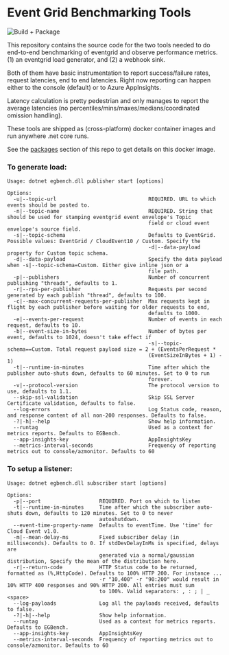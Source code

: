 # Event Grid Benchmarking Tools

![Build + Package](https://github.com/hiteshmadan/egbench/actions/workflows/package.yml/badge.svg)


This repository contains the source code for the two tools needed to do end-to-end benchmarking of eventgrid and observe performance metrics.
(1) an eventgrid load generator, and (2) a webhook sink.

Both of them have basic instrumentation to report success/failure rates, request latencies, end to end latencies. Right now reporting can happen either to the console (default) or to Azure AppInsights.

Latency calculation is pretty pedestrian and only manages to report the average latencies (no percentiles/mins/maxes/medians/coordinated omission handling).

These tools are shipped as (cross-platform) docker container images and run anywhere .net core runs.

See the [packages](https://github.com/hiteshmadan?tab=packages&repo_name=egbench) section of this repo to get details on this docker image.


### To generate load:

```
Usage: dotnet egbench.dll publisher start [options]

Options:
  -u|--topic-url                              REQUIRED. URL to which events should be posted to.
  -n|--topic-name                             REQUIRED. String that should be used for stamping eventgrid event envelope's Topic
                                              field or cloud event envelope's source field.
  -s|--topic-schema                           Defaults to EventGrid. Possible values: EventGrid / CloudEvent10 / Custom. Specify the
                                              -d|--data-payload property for Custom topic schema.
  -d|--data-payload                           Specify the data payload when -s|--topic-schema=Custom. Either give inline json or a
                                              file path.
  -p|--publishers                             Number of concurrent publishing "threads", defaults to 1.
  -r|--rps-per-publisher                      Requests per second generated by each publish "thread", defaults to 100.
  -c|--max-concurrent-requests-per-publisher  Max requests kept in flight by each publisher before waiting for older requests to end,
                                              defaults to 1000.
  -e|--events-per-request                     Number of events in each request, defaults to 10.
  -b|--event-size-in-bytes                    Number of bytes per event, defaults to 1024, doesn't take effect if
                                              -s|--topic-schema==Custom. Total request payload size = 2 + (EventsPerRequest *
                                              (EventSizeInBytes + 1) - 1)
  -t|--runtime-in-minutes                     Time after which the publisher auto-shuts down, defaults to 60 minutes. Set to 0 to run
                                              forever.
  -v|--protocol-version                       The protocol version to use, defaults to 1.1.
  --skip-ssl-validation                       Skip SSL Server Certificate validation, defaults to false.
  --log-errors                                Log Status code, reason, and response content of all non-200 responses. Defaults to false.
  -?|-h|--help                                Show help information.
  --runtag                                    Used as a context for metrics reports. Defaults to EGBench.
  --app-insights-key                          AppInsightsKey
  --metrics-interval-seconds                  Frequency of reporting metrics out to console/azmonitor. Defaults to 60
```

### To setup a listener:
```
Usage: dotnet egbench.dll subscriber start [options]

Options:
  -p|--port                   REQUIRED. Port on which to listen
  -t|--runtime-in-minutes     Time after which the subscriber auto-shuts down, defaults to 120 minutes. Set to 0 to never
                              autoshutdown.
  --event-time-property-name  Defaults to eventTime. Use 'time' for Cloud Event v1.0.
  -m|--mean-delay-ms          Fixed subscriber delay (in milliseconds). Defaults to 0. If stdDevDelayInMs is specified, delays are
                              generated via a normal/gaussian distribution, Specify the mean of the distribution here.
  -r|--return-code            HTTP Status code to be returned, formatted as (%,HttpCode). Defaults to 100% HTTP 200. For instance ...
                              -r "10,400" -r "90:200" would result in 10% HTTP 400 responses and 90% HTTP 200. All entries must sum
                              to 100%. Valid separators: , : ; | _ <space>
  --log-payloads              Log all the payloads received, defaults to false.
  -?|-h|--help                Show help information.
  --runtag                    Used as a context for metrics reports. Defaults to EGBench.
  --app-insights-key          AppInsightsKey
  --metrics-interval-seconds  Frequency of reporting metrics out to console/azmonitor. Defaults to 60
```